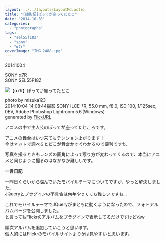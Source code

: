 ```yaml
---
layout: ../../layouts/LayoutMd.astro
title: "[撮影記]ぽってが座ってたとこ"
date: "2014-10-30"
categories: 
  - "photographs"
tags: 
  - "sel55f18z"
  - "sony"
  - "α7r"
coverImage: "IMG_2488.jpg"
---
```


20141004

SONY α7R  
SONY SEL55F18Z

![【α7R】ぽってが座ってたとこ](/archive/images/15386829210_1296dcd871_b.jpg)
 
photo by mizuka123  
2014:10:04 14:08:44撮影 SONY ILCE-7R, 55.0 mm, f8.0, ISO 100, 1/125sec, 0EV, Adobe Photoshop Lightroom 5.6 (Windows)  
generated by [FlickURL](https://itunes.apple.com/jp/app/flickurl/id817330241?mt=8)

アニメの中で主人公のぽってが座ってたところです。

アニメの舞台はいつ来てもテンション上がります！  
今はネットで調べるとどこが舞台かすぐわかるので便利ですね。

写真を撮るときもレンズの画角によって写り方が変わってくるので、本当にアニメと同じように撮るのはなかなか難しいです。

**一言日記**

一昨日くらいから悩んでいたモバイルテーマについてですが、やっと解決しました。  
JQueryとプラグインの不具合は何年やってても難しいですね…

これでモバイルテーマでJQueryがまともに動くようになったので、フォトアルバムページを公開しました。  
と言ってもFlickrのアルバムをプラグインで表示してるだけですけどねw

順次アルバムを追加していこうと思います。  
個人的にはFlickrのモバイルサイトよりかは見やすいと思います。

